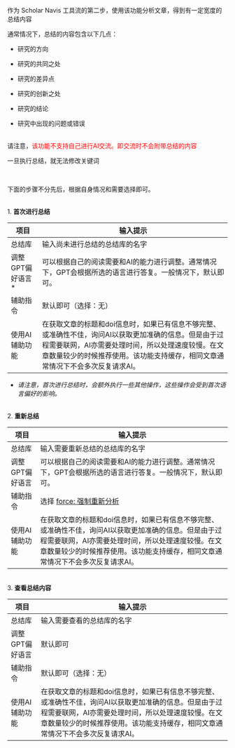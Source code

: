 作为 Scholar Navis 工具流的第二步，使用该功能分析文章，得到有一定宽度的总结内容

通常情况下，总结的内容包含以下几点：

- 研究的方向

- 研究的共同之处

- 研究的差异点

- 研究的创新之处

- 研究的结论

- 研究中出现的问题或错误

<br>请注意，<font color=red>该功能不支持自己进行AI交流。即交流时不会附带总结的内容</font>

一旦执行总结，就无法修改关键词       

<br>

下面的步骤不分先后，根据自身情况和需要选择即可。

<br>1. **首次进行总结**

| 项目          | 输入提示                                                                                                                       |
| ----------- | -------------------------------------------------------------------------------------------------------------------------- |
| 总结库         | 输入尚未进行总结的总结库的名字                                                                                                            |
| 调整GPT偏好语言 * | 可以根据自己的阅读需要和AI的能力进行调整。通常情况下，GPT会根据所选的语言进行答复。一般情况下，默认即可。                                                                    |
| 辅助指令        | 默认即可（选择：无）                                                                                                                 |
| 使用AI辅助功能    | 在获取文章的标题和doi信息时，如果已有信息不够完整、或准确性不佳，询问AI以获取更加准确的信息。但是由于过程需要联网，AI亦需要处理时间，所以处理速度较慢。在文章数量较少的时候推荐使用。该功能支持缓存，相同文章通常情况下不会多次反复请求AI。 |

* *请注意，首次进行总结时，会额外执行一些其他操作，这些操作会受到首次语言偏好的影响。*

<br>2. **重新总结**

| 项目        | 输入提示                                                                                                                       |
| --------- | -------------------------------------------------------------------------------------------------------------------------- |
| 总结库       | 输入需要重新总结的总结库的名字                                                                                                            |
| 调整GPT偏好语言 | 可以根据自己的阅读需要和AI的能力进行调整。通常情况下，GPT会根据所选的语言进行答复。一般情况下，默认即可。                                                                    |
| 辅助指令      | 选择 <u>force: 强制重新分析</u>                                                                                                    |
| 使用AI辅助功能  | 在获取文章的标题和doi信息时，如果已有信息不够完整、或准确性不佳，询问AI以获取更加准确的信息。但是由于过程需要联网，AI亦需要处理时间，所以处理速度较慢。在文章数量较少的时候推荐使用。该功能支持缓存，相同文章通常情况下不会多次反复请求AI。 |

<br>3. **查看总结内容**

| 项目        | 输入提示                                                                                                                       |
| --------- | -------------------------------------------------------------------------------------------------------------------------- |
| 总结库       | 输入需要查看的总结库的名字                                                                                                              |
| 调整GPT偏好语言 | 默认即可                                                                                                                       |
| 辅助指令      | 默认即可（选择：无）                                                                                                                 |
| 使用AI辅助功能  | 在获取文章的标题和doi信息时，如果已有信息不够完整、或准确性不佳，询问AI以获取更加准确的信息。但是由于过程需要联网，AI亦需要处理时间，所以处理速度较慢。在文章数量较少的时候推荐使用。该功能支持缓存，相同文章通常情况下不会多次反复请求AI。 |
